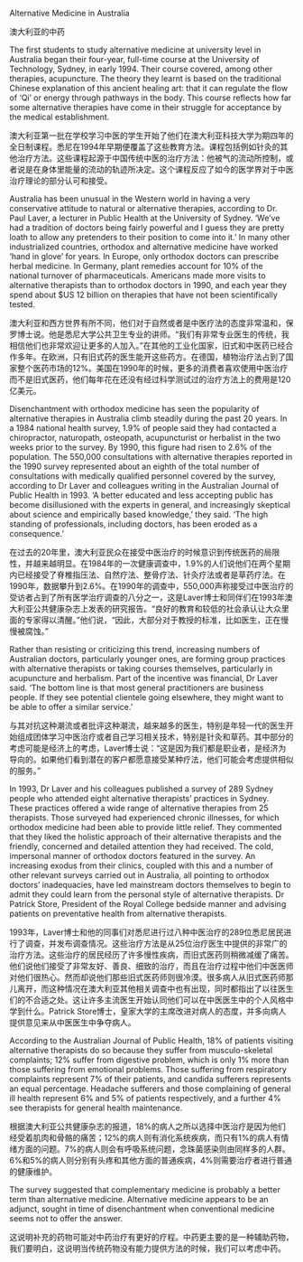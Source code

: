 Alternative Medicine in Australia

澳大利亚的中药

The first students to study alternative medicine at university level in Australia began their four-year, full-time course at the University of Technology, Sydney, in early 1994. Their course covered, among other therapies, acupuncture. The theory they learnt is based on the traditional Chinese explanation of this ancient healing art: that it can regulate the flow of ‘Qi’ or energy through pathways in the body. This course reflects how far some alternative therapies have come in their struggle for acceptance by the medical establishment.

澳大利亚第一批在学校学习中医的学生开始了他们在澳大利亚科技大学为期四年的全日制课程。悉尼在1994年早期便覆盖了这些教育方法。课程包括例如针灸的其他治疗方法。这些课程起源于中国传统中医的治疗方法：他被气的流动所控制，或者说是在身体里能量的流动的轨迹所决定。这个课程反应了如今的医学界对于中医治疗理论的部分认可和接受。

Australia has been unusual in the Western world in having a very conservative attitude to natural or alternative therapies, according to Dr. Paul Laver, a lecturer in Public Health at the University of Sydney. ‘We’ve had a tradition of doctors being fairly powerful and I guess they are pretty loath to allow any pretenders to their position to come into it.’ In many other industrialized countries, orthodox and alternative medicine have worked ‘hand in glove’ for years. In Europe, only orthodox doctors can prescribe herbal medicine. In Germany, plant remedies account for 10% of the national turnover of pharmaceuticals. Americans made more visits to alternative therapists than to orthodox doctors in 1990, and each year they spend about $US 12 billion on therapies that have not been scientifically tested.

澳大利亚和西方世界有所不同，他们对于自然或者是中医疗法的态度非常温和，保罗博士说。他是悉尼大学公共卫生专业的讲师。“我们有非常专业医生的传统，我相信他们也非常欢迎让更多的人加入。”在其他的工业化国家，旧式和中医药已经合作多年。在欧洲，只有旧式药的医生能开这些药方。在德国，植物治疗法占到了国家整个医药市场的12%。美国在1990年的时候，更多的消费者喜欢使用中医治疗而不是旧式医药，他们每年花在还没有经过科学测试过的治疗方法上的费用是120亿美元。

Disenchantment with orthodox medicine has seen the popularity of alternative therapies in Australia climb steadily during the past 20 years. In a 1984 national health survey, 1.9% of people said they had contacted a chiropractor, naturopath, osteopath, acupuncturist or herbalist in the two weeks prior to the survey. By 1990, this figure had risen to 2.6% of the population. The 550,000 consultations with alternative therapies reported in the 1990 survey represented about an eighth of the total number of consultations with medically qualified personnel covered by the survey, according to Dr Laver and colleagues writing in the Australian Journal of Public Health in 1993. ‘A better educated and less accepting public has become disillusioned with the experts in general, and increasingly skeptical about science and empirically based knowledge,’ they said. ‘The high standing of professionals, including doctors, has been eroded as a consequence.’

在过去的20年里，澳大利亚民众在接受中医治疗的时候意识到传统医药的局限性，并越来越明显。在1984年的一次健康调查中，1.9%的人们说他们在两个星期内已经接受了脊椎指压法、自然疗法、整骨疗法、针灸疗法或者是草药疗法。在1990年，数据攀升到2.6%。在1990年的调查中，550,000声称接受过中医治疗的受访者占到了所有医学治疗调查的八分之一，这是Laver博士和同伴们在1993年澳大利亚公共健康杂志上发表的研究报告。“良好的教育和较低的社会承认让大众里面的专家得以清醒。”他们说，“因此，大部分对于教授的标准，比如医生，正在慢慢被腐蚀。”

Rather than resisting or criticizing this trend, increasing numbers of Australian doctors, particularly younger ones, are forming group practices with alternative therapists or taking courses themselves, particularly in acupuncture and herbalism. Part of the incentive was financial, Dr Laver said. ‘The bottom line is that most general practitioners are business people. If they see potential clientele going elsewhere, they might want to be able to offer a similar service.’

与其对抗这种潮流或者批评这种潮流，越来越多的医生，特别是年轻一代的医生开始组成团体学习中医治疗或者自己学习相关技术，特别是针灸和草药。其中部分的考虑可能是经济上的考虑，Laver博士说：“这是因为我们都是职业者，是经济为导向的。如果他们看到潜在的客户都愿意接受某种疗法，他们可能会考虑提供相似的服务。”

In 1993, Dr Laver and his colleagues published a survey of 289 Sydney people who attended eight alternative therapists’ practices in Sydney. These practices offered a wide range of alternative therapies from 25 therapists. Those surveyed had experienced chronic illnesses, for which orthodox medicine had been able to provide little relief. They commented that they liked the holistic approach of their alternative therapists and the friendly, concerned and detailed attention they had received. The cold, impersonal manner of orthodox doctors featured in the survey. An increasing exodus from their clinics, coupled with this and a number of other relevant surveys carried out in Australia, all pointing to orthodox doctors’ inadequacies, have led mainstream doctors themselves to begin to admit they could learn from the personal style of alternative therapists. Dr Patrick Store, President of the Royal College bedside manner and advising patients on preventative health from alternative therapists.

1993年，Laver博士和他的同事们对悉尼进行过八种中医治疗的289位悉尼居民进行了调查，并发布调查情况。这些治疗方法是从25位治疗医生中提供的非常广的治疗方法。这些治疗的居民经历了许多慢性疾病，而旧式医药则稍微减缓了痛苦。他们说他们接受了非常友好、善良、细致的治疗，而且在治疗过程中他们中医医师对他们很热心。然而却说他们那些旧式医药师则很冷漠。很多病人从旧式医药师那儿离开，而这种情况在澳大利亚其他相关调查中也有出现，同时都指出了以往医生们的不合适之处。这让许多主流医生开始认同他们可以在中医医生中的个人风格中学到什么。Patrick Store博士，皇家大学的主席改进对病人的态度，并多向病人提供意见来从中医医生中争夺病人。

According to the Australian Journal of Public Health, 18% of patients visiting alternative therapists do so because they suffer from musculo-skeletal complaints; 12% suffer from digestive problem, which is only 1% more than those suffering from emotional problems. Those suffering from respiratory complaints represent 7% of their patients, and candida sufferers represents an equal percentage. Headache sufferers and those complaining of general ill health represent 6% and 5% of patients respectively, and a further 4% see therapists for general health maintenance.

根据澳大利亚公共健康杂志的报道，18%的病人之所以选择中医治疗是因为他们经受着肌肉和骨骼的痛苦；12%的病人则有消化系统疾病，而只有1%的病人有情绪方面的问题。7%的病人则会有呼吸系统问题，念珠菌感染则由同样多的人群。6%和5%的病人则分别有头疼和其他方面的普通疾病，4%则需要治疗者进行普通的健康维护。

The survey suggested that complementary medicine is probably a better term than alternative medicine. Alternative medicine appears to be an adjunct, sought in time of disenchantment when conventional medicine seems not to offer the answer.

这说明补充的药物可能对中药治疗有更好的疗程。中药更主要的是一种辅助药物，我们要明白，这说明当传统药物没有能力提供方法的时候，我们可以考虑中药。
